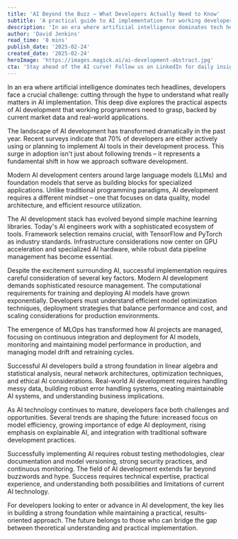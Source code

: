 ```yaml
---
title: 'AI Beyond the Buzz — What Developers Actually Need to Know'
subtitle: 'A practical guide to AI implementation for working developers'
description: 'In an era where artificial intelligence dominates tech headlines, developers face a crucial challenge: cutting through the hype to understand what really matters in AI implementation. This deep dive explores the practical aspects of AI development that working programmers need to grasp, backed by current market data and real-world applications.'
author: 'David Jenkins'
read_time: '8 mins'
publish_date: '2025-02-24'
created_date: '2025-02-24'
heroImage: 'https://images.magick.ai/ai-development-abstract.jpg'
cta: 'Stay ahead of the AI curve! Follow us on LinkedIn for daily insights on AI development, practical implementation tips, and industry trends that matter to developers.'
---
```


In an era where artificial intelligence dominates tech headlines, developers face a crucial challenge: cutting through the hype to understand what really matters in AI implementation. This deep dive explores the practical aspects of AI development that working programmers need to grasp, backed by current market data and real-world applications.

The landscape of AI development has transformed dramatically in the past year. Recent surveys indicate that 70% of developers are either actively using or planning to implement AI tools in their development process. This surge in adoption isn't just about following trends – it represents a fundamental shift in how we approach software development.

Modern AI development centers around large language models (LLMs) and foundation models that serve as building blocks for specialized applications. Unlike traditional programming paradigms, AI development requires a different mindset – one that focuses on data quality, model architecture, and efficient resource utilization.

The AI development stack has evolved beyond simple machine learning libraries. Today's AI engineers work with a sophisticated ecosystem of tools. Framework selection remains crucial, with TensorFlow and PyTorch as industry standards. Infrastructure considerations now center on GPU acceleration and specialized AI hardware, while robust data pipeline management has become essential.

Despite the excitement surrounding AI, successful implementation requires careful consideration of several key factors. Modern AI development demands sophisticated resource management. The computational requirements for training and deploying AI models have grown exponentially. Developers must understand efficient model optimization techniques, deployment strategies that balance performance and cost, and scaling considerations for production environments.

The emergence of MLOps has transformed how AI projects are managed, focusing on continuous integration and deployment for AI models, monitoring and maintaining model performance in production, and managing model drift and retraining cycles.

Successful AI developers build a strong foundation in linear algebra and statistical analysis, neural network architectures, optimization techniques, and ethical AI considerations. Real-world AI development requires handling messy data, building robust error handling systems, creating maintainable AI systems, and understanding business implications.

As AI technology continues to mature, developers face both challenges and opportunities. Several trends are shaping the future: increased focus on model efficiency, growing importance of edge AI deployment, rising emphasis on explainable AI, and integration with traditional software development practices.

Successfully implementing AI requires robust testing methodologies, clear documentation and model versioning, strong security practices, and continuous monitoring. The field of AI development extends far beyond buzzwords and hype. Success requires technical expertise, practical experience, and understanding both possibilities and limitations of current AI technology.

For developers looking to enter or advance in AI development, the key lies in building a strong foundation while maintaining a practical, results-oriented approach. The future belongs to those who can bridge the gap between theoretical understanding and practical implementation.